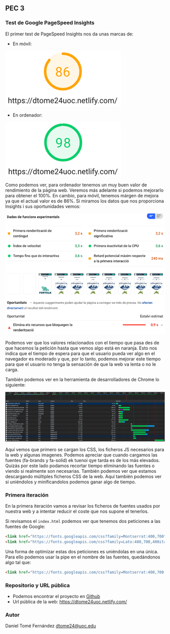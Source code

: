## PEC 3

### Test de Google PageSpeed Insights

El primer test de PageSpeed Insights nos da unas marcas de:

* En móvil:

![Test de móvil](../assets/docs/pagespeed-mobile-1.png)

* En ordenador:

![Test de ordenador](../assets/docs/pagespeed-pc-1.png)

Como podemos ver, para ordenador tenemos un muy buen valor de rendimiento de la página web. Veremos más adelante si podemos 
mejorarlo para obtener el 100%. En cambio, para móvil, tenemos márgen de mejora ya que el actual valor es de 86%. Si miramos 
los datos que nos proporciona Insights i sus oportunidades vemos:

![Datos de movil mejorables](../assets/docs/pagespeed-mobile-2.png)

Podemos ver que los valores relacionados con el tiempo que pasa des de que hacemos la petición hasta que vemos algo está en naranja.
Esto nos indica que el tiempo de espera para que el usuario pueda ver algo en el navegador es moderado y que, por lo tanto, 
podemos mejorar este tiempo para que el usuario no tenga la sensación de que la web va lenta o no le carga. 

También podemos ver en la herramienta de desarrolladores de Chrome lo siguiente:

![Herramienta de Chrome network](../assets/docs/pagespeed-mobile-network.png)

Aquí vemos que primero se cargan los CSS, los ficheros JS necesarios para la web y algunas imagenes. Podemos apreciar que
cuando cargamos las fuentes (fa-brands y fa-solid) ek tuenoi qye tarda es de los más elevados. Quizás por este lado podamos
recortar tiempo eliminando las fuentes o viendo si realmente son necesarias. También podemos ver que estamos descargando múltiples 
ficheros CSS de la web. Aquí también podemos ver si uniéndolos y minificandolos podemos ganar algo de tiempo.

### Primera iteración

En la primera iteración vamos a revisar los ficheros de fuentes usados por nuestra web y a intentar reducir el coste que nos supone
el tenerlos.

Si revisamos el `index.html` podemos ver que tenemos dos peticiones a las fuentes de Google:

```html
<link href="https://fonts.googleapis.com/css?family=Montserrat:400,700" rel="stylesheet" type="text/css">
<link href="https://fonts.googleapis.com/css?family=Lato:400,700,400italic,700italic" rel="stylesheet" type="text/css">
```

Una forma de optimizar estas dos peticiones es uniéndolas en una única. Para ello podemos usar la pipe en el nombre de 
las fuentes, quedándonos algo tal que:

```html
<link href="https://fonts.googleapis.com/css?family=Montserrat:400,700|Lato:400,700,400italic,700italic" rel="stylesheet" type="text/css">
```

### Repositorio y URL pública

* Podemos encontrar el proyecto en [Github](https://github.com/danitome24/master-html-css-tools)
* Url pública de la web: https://dtome24uoc.netlify.com/

### Autor

Daniel Tomé Fernández <dtome24@uoc.edu>
